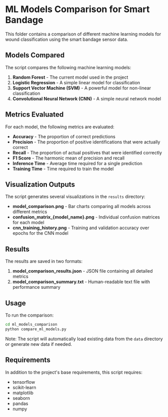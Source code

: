 # ML Models Comparison for Smart Bandage

This folder contains a comparison of different machine learning models for wound classification using the smart bandage sensor data.

## Models Compared

The script compares the following machine learning models:

1. **Random Forest** - The current model used in the project
2. **Logistic Regression** - A simple linear model for classification
3. **Support Vector Machine (SVM)** - A powerful model for non-linear classification
4. **Convolutional Neural Network (CNN)** - A simple neural network model

## Metrics Evaluated

For each model, the following metrics are evaluated:

- **Accuracy** - The proportion of correct predictions
- **Precision** - The proportion of positive identifications that were actually correct
- **Recall** - The proportion of actual positives that were identified correctly
- **F1 Score** - The harmonic mean of precision and recall
- **Inference Time** - Average time required for a single prediction
- **Training Time** - Time required to train the model

## Visualization Outputs

The script generates several visualizations in the `results` directory:

- **model_comparison.png** - Bar charts comparing all models across different metrics
- **confusion_matrix_{model_name}.png** - Individual confusion matrices for each model
- **cnn_training_history.png** - Training and validation accuracy over epochs for the CNN model

## Results

The results are saved in two formats:

1. **model_comparison_results.json** - JSON file containing all detailed metrics
2. **model_comparison_summary.txt** - Human-readable text file with performance summary

## Usage

To run the comparison:

```bash
cd ml_models_comparison
python compare_ml_models.py
```

Note: The script will automatically load existing data from the `data` directory or generate new data if needed.

## Requirements

In addition to the project's base requirements, this script requires:
- tensorflow
- scikit-learn
- matplotlib
- seaborn
- pandas
- numpy 